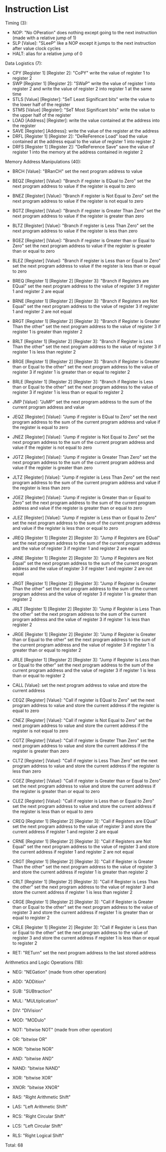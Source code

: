 # Instruction List

Timing (3):
- NOP: "No OPeration" does nothing except going to the next instruction (made with a relative jump of 1)
- SLP [Value]: "SLeeP" like a NOP except it jumps to the next instruction after value clock cycles
- HALT: alias for a relative jump of 0

Data Logistics (7):
- CPY [Register 1] [Register 2]: "CoPY" write the value of register 1 to register 2
- SWP [Register 1] [Register 2]: "SWaP" write the value of register 1 into register 2 and write the value of register 2 into register 1 at the same time
- STLS [Value] [Register]: "SeT Least Significant bits" write the value to the lower half of the register
- STMS [Value] [Register]: "SeT Most Significant bits" write the value to the upper half of the register
- LOAD [Address] [Register]: write the value contained at the address into the register
- SAVE [Register] [Address]: write the value of the register at the address
- DRFL [Register 1] [Register 2]: "DeReFerence Load" load the value contained at the address equal to the value of register 1 into register 2
- DRFS [Register 1] [Register 2]: "DeReFerence Save" save the value of register 1 into the memory at the address contained in register 2

Memory Address Manipulations (40):
- BRCH [Value]: "BRanCH" set the next program address to value
- BEQZ [Register] [Value]: "Branch if register is EQual to Zero" set the next program address to value if the register is equal to zero
- BNEZ [Register] [Value]: "Branch if register is Not Equal to Zero" set the next program address to value if the register is not equal to zero
- BGTZ [Register] [Value]: "Branch if register is Greater Than Zero" set the next program address to value if the register is greater than zero
- BLTZ [Register] [Value]: "Branch if register is Less Than Zero" set the next program address to value if the register is less than zero
- BGEZ [Register] [Value]: "Branch if register is Greater than or Equal to Zero" set the next program address to value if the register is greater than or equal to zero
- BLEZ [Register] [Value]: "Branch if register is Less than or Equal to Zero" set the next program address to value if the register is less than or equal to zero
- BREQ [Register 1] [Register 2] [Register 3]: "Branch if Registers are EQual" set the next program address to the value of register 3 if register 1 and register 2 are equal
- BRNE [Register 1] [Register 2] [Register 3]: "Branch if Registers are Not Equal" set the next program address to the value of register 3 if register 1 and register 2 are not equal
- BRGT [Register 1] [Register 2] [Register 3]: "Branch if Register is Greater Than the other" set the next program address to the value of register 3 if register 1 is greater than register 2
- BRLT [Register 1] [Register 2] [Register 3]: "Branch if Register is Less Than the other" set the next program address to the value of register 3 if register 1 is less than register 2
- BRGE [Register 1] [Register 2] [Register 3]: "Branch if Register is Greater than or Equal to the other" set the next program address to the value of register 3 if register 1 is greater than or equal to register 2
- BRLE [Register 1] [Register 2] [Register 3]: "Branch if Register is Less than or Equal to the other" set the next program address to the value of register 3 if register 1 is less than or equal to register 2

- JMP [Value]: "JuMP" set the next program address to the sum of the current program address and value
- JEQZ [Register] [Value]: "Jump if register is EQual to Zero" set the next program address to the sum of the current program address and value if the register is equal to zero
- JNEZ [Register] [Value]: "Jump if register is Not Equal to Zero" set the next program address to the sum of the current program address and value if the register is not equal to zero
- JGTZ [Register] [Value]: "Jump if register is Greater Than Zero" set the next program address to the sum of the current program address and value if the register is greater than zero
- JLTZ [Register] [Value]: "Jump if register is Less Than Zero" set the next program address to the sum of the current program address and value if the register is less than zero
- JGEZ [Register] [Value]: "Jump if register is Greater than or Equal to Zero" set the next program address to the sum of the current program address and value if the register is greater than or equal to zero
- JLEZ [Register] [Value]: "Jump if register is Less than or Equal to Zero" set the next program address to the sum of the current program address and value if the register is less than or equal to zero
- JREQ [Register 1] [Register 2] [Register 3]: "Jump if Registers are EQual" set the next program address to the sum of the current program address and the value of register 3 if register 1 and register 2 are equal
- JRNE [Register 1] [Register 2] [Register 3]: "Jump if Registers are Not Equal" set the next program address to the sum of the current program address and the value of register 3 if register 1 and register 2 are not equal
- JRGT [Register 1] [Register 2] [Register 3]: "Jump if Register is Greater Than the other" set the next program address to the sum of the current program address and the value of register 3 if register 1 is greater than register 2
- JRLT [Register 1] [Register 2] [Register 3]: "Jump if Register is Less Than the other" set the next program address to the sum of the current program address and the value of register 3 if register 1 is less than register 2
- JRGE [Register 1] [Register 2] [Register 3]: "Jump if Register is Greater than or Equal to the other" set the next program address to the sum of the current program address and the value of register 3 if register 1 is greater than or equal to register 2
- JRLE [Register 1] [Register 2] [Register 3]: "Jump if Register is Less than or Equal to the other" set the next program address to the sum of the current program address and the value of register 3 if register 1 is less than or equal to register 2

- CALL [Value]: set the next program address to value and store the current address
- CEQZ [Register] [Value]: "Call if register is EQual to Zero" set the next program address to value and store the current address if the register is equal to zero
- CNEZ [Register] [Value]: "Call if register is Not Equal to Zero" set the next program address to value and store the current address if the register is not equal to zero
- CGTZ [Register] [Value]: "Call if register is Greater Than Zero" set the next program address to value and store the current address if the register is greater than zero
- CLTZ [Register] [Value]: "Call if register is Less Than Zero" set the next program address to value and store the current address if the register is less than zero
- CGEZ [Register] [Value]: "Call if register is Greater than or Equal to Zero" set the next program address to value and store the current address if the register is greater than or equal to zero
- CLEZ [Register] [Value]: "Call if register is Less than or Equal to Zero" set the next program address to value and store the current address if the register is less than or equal to zero
- CREQ [Register 1] [Register 2] [Register 3]: "Call if Registers are EQual" set the next program address to the value of register 3 and store the current address if register 1 and register 2 are equal
- CRNE [Register 1] [Register 2] [Register 3]: "Call if Registers are Not Equal" set the next program address to the value of register 3 and store the current address if register 1 and register 2 are not equal
- CRGT [Register 1] [Register 2] [Register 3]: "Call if Register is Greater Than the other" set the next program address to the value of register 3 and store the current address if register 1 is greater than register 2
- CRLT [Register 1] [Register 2] [Register 3]: "Call if Register is Less Than the other" set the next program address to the value of register 3 and store the current address if register 1 is less than register 2
- CRGE [Register 1] [Register 2] [Register 3]: "Call if Register is Greater than or Equal to the other" set the next program address to the value of register 3 and store the current address if register 1 is greater than or equal to register 2
- CRLE [Register 1] [Register 2] [Register 3]: "Call if Register is Less than or Equal to the other" set the next program address to the value of register 3 and store the current address if register 1 is less than or equal to register 2
- RET: "RETurn" set the next program address to the last stored address

Arithmetics and Logic Operations (18):
- NEG: "NEGation" (made from other operation)
- ADD: "ADDition"
- SUB: "SUBtraction"
- MUL: "MULtiplication"
- DIV: "DIVision"
- MOD: "MODulo"

- NOT: "bitwise NOT" (made from other operation)
- OR: "bitwise OR"
- NOR: "bitwise NOR"
- AND: "bitwise AND"
- NAND: "bitwise NAND"
- XOR: "bitwise XOR"
- XNOR: "bitwise XNOR"

- RAS: "Right Arithmetic Shift"
- LAS: "Left Arithmetic Shift"
- RCS: "Right Circular Shift"
- LCS: "Left Circular Shift"
- RLS: "Right Logical Shift"

Total: 68

